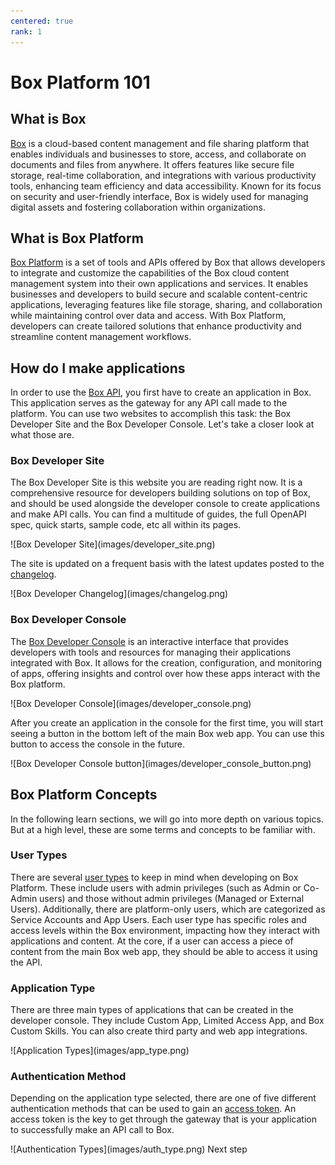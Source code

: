 ```yaml
---
centered: true
rank: 1
---
```


# Box Platform 101

<!-- INSERT VIDEO HERE LATER -->

## What is Box

[Box][box] is a cloud-based content management
and file sharing platform that enables
individuals and businesses to store, access, and collaborate on documents and
files from anywhere. It offers features like secure file storage, real-time
collaboration, and integrations with various productivity tools, enhancing team
efficiency and data accessibility. Known for its focus on security and
user-friendly interface, Box is widely used for managing digital assets and
fostering collaboration within organizations.

## What is Box Platform

[Box Platform][platform] is a set of tools and APIs offered by Box that
allows developers to integrate and
customize the capabilities of the Box cloud content
management system into their own applications and services. It enables
businesses and developers to build
secure and scalable content-centric applications,
leveraging features like file storage, sharing, and collaboration while
maintaining control over data and access. With Box Platform, developers can
create tailored solutions that enhance productivity and streamline content
management workflows.

## How do I make applications

In order to use the [Box API][api], you first have to create an application in
Box. This application serves as the gateway for any API call made to the
platform. You can use two websites to accomplish this task: the Box Developer
Site and the Box Developer Console. Let's take a closer look at what those are.

### Box Developer Site

The Box Developer Site is this website you are reading right now. It is a
comprehensive resource for developers building solutions on top of Box, and
should be used alongside the developer console to create applications and make
API calls. You can
find a multitude of guides, the full OpenAPI spec, quick starts, sample code,
etc all within its pages.

<ImageFrame center>
![Box Developer Site](images/developer_site.png)
</ImageFrame>

The site is updated on a frequent basis with the
latest updates posted to the [changelog][change].

<ImageFrame center>
![Box Developer Changelog](images/changelog.png)
</ImageFrame>

### Box Developer Console

The [Box Developer Console][dc] is an interactive interface that provides
developers with tools and resources for managing their applications integrated
with Box. It allows for the creation, configuration, and monitoring of apps,
offering insights and control over how these apps interact with the Box
platform.

<ImageFrame center>
![Box Developer Console](images/developer_console.png)
</ImageFrame>

After you create an application in the console for the first time,
you will start seeing a button in the bottom left of the main Box web app. You
can use this button to access the console in the future.

<ImageFrame center>
![Box Developer Console button](images/developer_console_button.png)
</ImageFrame>

## Box Platform Concepts

In the following learn sections, we will go into more depth on various topics.
But at a high level, these are some terms and concepts to be familiar with.

### User Types

There are several [user types][ut] to keep in mind when developing on Box
Platform. These include users with admin privileges (such as Admin or Co-Admin
users) and those without admin privileges (Managed or External Users).
Additionally, there are platform-only users, which are categorized as Service
Accounts and App Users. Each user type has specific roles and access levels
within the Box environment, impacting how they interact with applications and
content. At the core, if a user can access a piece of content from the main Box
web app, they should be able to access it using the API.

### Application Type

There are three main types of applications that can be created in the developer
console. They include Custom App, Limited Access App, and Box Custom Skills. You
can also create third party and web app integrations.

<ImageFrame center>
![Application Types](images/app_type.png)
</ImageFrame>

### Authentication Method

Depending on the application type selected, there are one of five different
authentication methods that can be used to gain an [access token][at]. An
access token is the key to get through the gateway that is your application
to successfully make an API call to Box.

<ImageFrame center>
![Authentication Types](images/auth_type.png)
</ImageFrame>

<Next>
  Next step
</Next>

[box]: https://www.box.com
[platform]: https://www.box.com/platform
[apptypes]: g://applications/app-types/select
[authmethods]: g://authentication/select
[api]: page://reference
[change]: page://changelog
[dc]: https://app.box.com/developers/console
[at]: g://authentication/tokens
<!-- i18n-enable localize-links -->
[ut]: https://support.box.com/hc/en-us/articles/4636533822483-Box-User-Types
<!-- i18n-disable localize-links -->
